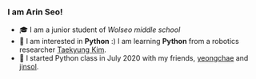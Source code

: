 ### I am Arin Seo!

- 🎓 I am a junior student of _Wolseo middle school_
- 🤔 I am interested in __Python__ :) I am learning __Python__ from a robotics researcher [Taekyung Kim](https://github.com/ktk1501).
- 👯 I started Python class in July 2020 with my friends, [yeongchae](https://github.com/estelle0923) and  [jinsol](https://github.com/luna0902).
